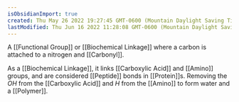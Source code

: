 ```yaml
---
isObsidianImport: true
created: Thu May 26 2022 19:27:45 GMT-0600 (Mountain Daylight Saving Time)
lastModified: Thu Jun 16 2022 11:28:08 GMT-0600 (Mountain Daylight Saving Time)
---
```

A [[Functional Group]] or [[Biochemical Linkage]] where a carbon is attached to a nitrogen and [[Carbonyl]].

As a [[Biochemical Linkage]], it links [[Carboxylic Acid]] and [[Amino]] groups, and are considered [[Peptide]] bonds in [[Protein]]s. Removing the $OH$ from the [[Carboxylic Acid]] and $H$ from the [[Amino]] to form water and a [[Polymer]].